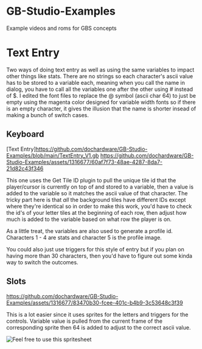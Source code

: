 # GB-Studio-Examples
Example videos and roms for GBS concepts

# Text Entry
Two ways of doing text entry as well as using the same variables to impact other things like stats. There are no strings so each character's ascii value has to be stored to a variable each, meaning when you call the name in dialog, you have to call all the variables one after the other using # instead of $. I edited the font files to replace the @ symbol (ascii char 64) to just be empty using the magenta color designed for variable width fonts so if there is an empty character, it gives the illusion that the name is shorter insead of making a bunch of switch cases.

## Keyboard
[Text Entry]https://github.com/dochardware/GB-Studio-Examples/blob/main/TextEntry_V1.gb
https://github.com/dochardware/GB-Studio-Examples/assets/1316677/60af7f73-48ae-4287-8da7-21d82c43f346

This one uses the Get Tile ID plugin to pull the unique tile id that the player/cursor is currently on top of and stored to a variable, then a value is added to the variable so it matches the ascii value of that character. The tricky part here is that *all* the background tiles have different IDs except where they're identical so in order to make this work, you'd have to check the id's of your letter tiles at the beginning of each row, then adjust how much is added to the variable based on what row the player is on.

As a little treat, the variables are also used to generate a profile id. Characters 1 - 4 are stats and character 5 is the profile image.

You could also just use triggers for this style of entry but if you plan on having more than 30 characters, then you'd have to figure out some kinda way to switch the outcomes.


## Slots
https://github.com/dochardware/GB-Studio-Examples/assets/1316677/83470b30-fcee-401c-b4b9-3c53648c3f39

This is a lot easier since it uses sprites for the letters and triggers for the controls. Variable value is pulled from the current frame of the corresponding sprite then 64 is added to adjust to the correct ascii value. 

![Feel free to use this spritesheet](https://github.com/dochardware/GB-Studio-Examples/assets/1316677/aa6cf2e0-7971-41eb-9539-fdb103553385)
